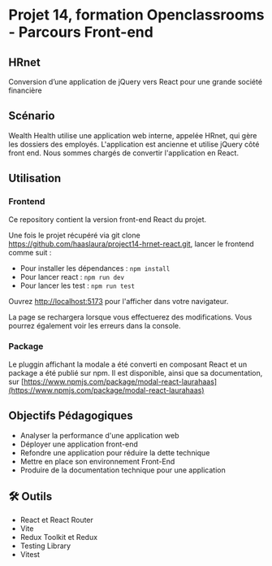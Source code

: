 # Projet 14, formation Openclassrooms - Parcours Front-end
## HRnet
Conversion d’une application de jQuery vers React pour une grande société financière

## Scénario
Wealth Health utilise une application web interne, appelée HRnet, qui gère les dossiers des employés. L'application est ancienne et utilise jQuery côté front end. Nous sommes chargés de convertir l'application en React.

## Utilisation
### Frontend
Ce repository contient la version front-end React du projet.

Une fois le projet récupéré via git clone https://github.com/haaslaura/project14-hrnet-react.git, lancer le frontend comme suit :
- Pour installer les dépendances : `npm install`
- Pour lancer react : `npm run dev`
- Pour lancer les test : `npm run test`

Ouvrez [http://localhost:5173](http://localhost:5173) pour l'afficher dans votre navigateur.

La page se rechargera lorsque vous effectuerez des modifications. Vous pourrez également voir les erreurs dans la console.

### Package
Le pluggin affichant la modale a été converti en composant React et un package a été publié sur npm. Il est disponible, ainsi que sa documentation, sur [https://www.npmjs.com/package/modal-react-laurahaas](https://www.npmjs.com/package/modal-react-laurahaas)
 
## Objectifs Pédagogiques
- Analyser la performance d'une application web
- Déployer une application front-end
- Refondre une application pour réduire la dette technique
- Mettre en place son environnement Front-End
- Produire de la documentation technique pour une application

## 🛠 Outils
- React et React Router
- Vite
- Redux Toolkit et Redux
- Testing Library
- Vitest